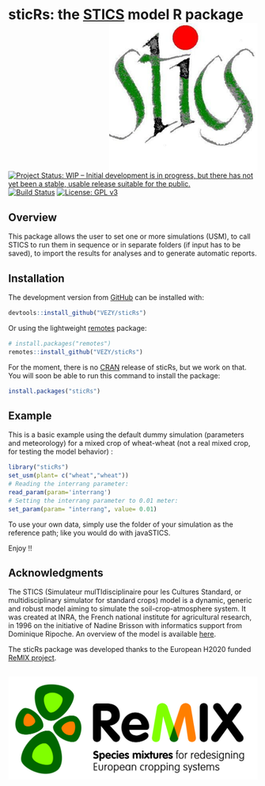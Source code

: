 
<!-- README.md is generated from README.Rmd. Please edit that file -->

sticRs: the [STICS](https://www6.paca.inra.fr/stics_eng/) model R package <img src="man/figures/logo.jpg" alt="logo" width="300" align="right" />
=================================================================================================================================================

<!-- <img src="man/figures/logo.png" alt="logo" style="width:30%;height:auto;" align="right" /> -->
<!-- [![Travis build status](https://travis-ci.com/VEZY/DynACof.svg?branch=master)](https://travis-ci.org/VEZY/DynACof)   -->
[![Project Status: WIP – Initial development is in progress, but there has not yet been a stable, usable release suitable for the public.](http://www.repostatus.org/badges/latest/wip.svg)](http://www.repostatus.org/#wip) [![Build Status](https://travis-ci.com/VEZY/sticRs.svg?token=oehDDxBpmrzeWX8AdyPo&branch=master)](https://travis-ci.com/VEZY/sticRs) <!-- [![Join the chat at https://gitter.im/DynACof/Lobby#](https://badges.gitter.im/DynACof/Lobby.svg?token=1d2e733532f5122f05de&branch=master)](https://gitter.im/DynACof/Lobby?utm_source=badge&utm_medium=badge&utm_campaign=pr-badge&utm_content=badge)  --> [![License: GPL v3](https://img.shields.io/badge/License-GPL%20v3-blue.svg)](https://www.gnu.org/licenses/gpl-3.0)

Overview
--------

This package allows the user to set one or more simulations (USM), to call STICS to run them in sequence or in separate folders (if input has to be saved), to import the results for analyses and to generate automatic reports.

Installation
------------

The development version from [GitHub](https://github.com/) can be installed with:

``` r
devtools::install_github("VEZY/sticRs")
```

Or using the lightweight [remotes](https://github.com/r-lib/remotes#readme) package:

``` r
# install.packages("remotes")
remotes::install_github("VEZY/sticRs")
```

For the moment, there is no [CRAN](https://CRAN.R-project.org) release of sticRs, but we work on that. You will soon be able to run this command to install the package:

``` r
install.packages("sticRs")
```

Example
-------

This is a basic example using the default dummy simulation (parameters and meteorology) for a mixed crop of wheat-wheat (not a real mixed crop, for testing the model behavior) :

``` r
library("sticRs")
set_usm(plant= c("wheat","wheat"))
# Reading the interrang parameter:
read_param(param='interrang')
# Setting the interrang parameter to 0.01 meter:
set_param(param= "interrang", value= 0.01)
```

To use your own data, simply use the folder of your simulation as the reference path; like you would do with javaSTICS.

Enjoy !!

Acknowledgments
---------------

The STICS (Simulateur mulTIdisciplinaire pour les Cultures Standard, or multidisciplinary simulator for standard crops) model is a dynamic, generic and robust model aiming to simulate the soil-crop-atmosphere system. It was created at INRA, the French national institute for agricultural research, in 1996 on the initiative of Nadine Brisson with informatics support from Dominique Ripoche. An overview of the model is available [here](https://www6.paca.inra.fr/stics_eng/About-us/Stics-model-overview).

The sticRs package was developed thanks to the European H2020 funded [ReMIX project](https://www.remix-intercrops.eu/).

![ReMIX logo](man/figures/remix_logo.jpg)
-----------------------------------------
